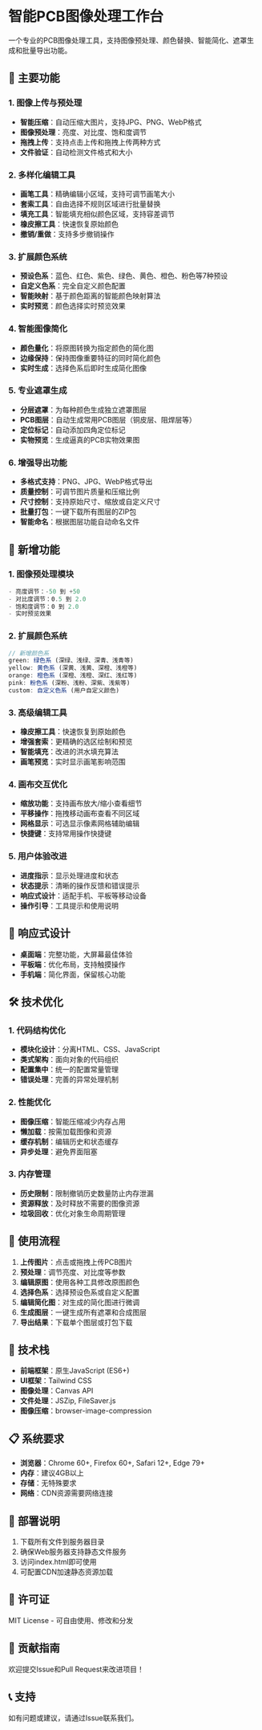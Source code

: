 # 智能PCB图像处理工作台

一个专业的PCB图像处理工具，支持图像预处理、颜色替换、智能简化、遮罩生成和批量导出功能。

## 🚀 主要功能

### 1. 图像上传与预处理
- **智能压缩**：自动压缩大图片，支持JPG、PNG、WebP格式
- **图像预处理**：亮度、对比度、饱和度调节
- **拖拽上传**：支持点击上传和拖拽上传两种方式
- **文件验证**：自动检测文件格式和大小

### 2. 多样化编辑工具
- **画笔工具**：精确编辑小区域，支持可调节画笔大小
- **套索工具**：自由选择不规则区域进行批量替换
- **填充工具**：智能填充相似颜色区域，支持容差调节
- **橡皮擦工具**：快速恢复原始颜色
- **撤销/重做**：支持多步撤销操作

### 3. 扩展颜色系统
- **预设色系**：蓝色、红色、紫色、绿色、黄色、橙色、粉色等7种预设
- **自定义色系**：完全自定义颜色配置
- **智能映射**：基于颜色距离的智能颜色映射算法
- **实时预览**：颜色选择实时预览效果

### 4. 智能图像简化
- **颜色量化**：将原图转换为指定颜色的简化图
- **边缘保持**：保持图像重要特征的同时简化颜色
- **实时生成**：选择色系后即时生成简化图像

### 5. 专业遮罩生成
- **分层遮罩**：为每种颜色生成独立遮罩图层
- **PCB图层**：自动生成常用PCB图层（铜皮层、阻焊层等）
- **定位标记**：自动添加四角定位标记
- **实物预览**：生成逼真的PCB实物效果图

### 6. 增强导出功能
- **多格式支持**：PNG、JPG、WebP格式导出
- **质量控制**：可调节图片质量和压缩比例
- **尺寸控制**：支持原始尺寸、缩放或自定义尺寸
- **批量打包**：一键下载所有图层的ZIP包
- **智能命名**：根据图层功能自动命名文件

## 🎨 新增功能

### 1. 图像预处理模块
```javascript
- 亮度调节：-50 到 +50
- 对比度调节：0.5 到 2.0
- 饱和度调节：0 到 2.0
- 实时预览效果
```

### 2. 扩展颜色系统
```javascript
// 新增颜色系
green: 绿色系 (深绿、浅绿、深青、浅青等)
yellow: 黄色系 (深黄、浅黄、深橙、浅橙等)  
orange: 橙色系 (深橙、浅橙、深红、浅红等)
pink: 粉色系 (深粉、浅粉、深紫、浅紫等)
custom: 自定义色系 (用户自定义颜色)
```

### 3. 高级编辑工具
- **橡皮擦工具**：快速恢复到原始颜色
- **增强套索**：更精确的选区绘制和预览
- **智能填充**：改进的洪水填充算法
- **画笔预览**：实时显示画笔影响范围

### 4. 画布交互优化
- **缩放功能**：支持画布放大/缩小查看细节
- **平移操作**：拖拽移动画布查看不同区域  
- **网格显示**：可选显示像素网格辅助编辑
- **快捷键**：支持常用操作快捷键

### 5. 用户体验改进
- **进度指示**：显示处理进度和状态
- **状态提示**：清晰的操作反馈和错误提示
- **响应式设计**：适配手机、平板等移动设备
- **操作引导**：工具提示和使用说明

## 📱 响应式设计

- **桌面端**：完整功能，大屏幕最佳体验
- **平板端**：优化布局，支持触摸操作
- **手机端**：简化界面，保留核心功能

## 🛠️ 技术优化

### 1. 代码结构优化
- **模块化设计**：分离HTML、CSS、JavaScript
- **类式架构**：面向对象的代码组织
- **配置集中**：统一的配置常量管理
- **错误处理**：完善的异常处理机制

### 2. 性能优化
- **图像压缩**：智能压缩减少内存占用
- **懒加载**：按需加载图像和资源
- **缓存机制**：编辑历史和状态缓存
- **异步处理**：避免界面阻塞

### 3. 内存管理
- **历史限制**：限制撤销历史数量防止内存泄漏
- **资源释放**：及时释放不需要的图像资源
- **垃圾回收**：优化对象生命周期管理

## 🎯 使用流程

1. **上传图片**：点击或拖拽上传PCB图片
2. **预处理**：调节亮度、对比度等参数
3. **编辑原图**：使用各种工具修改原图颜色
4. **选择色系**：选择预设色系或自定义配置
5. **编辑简化图**：对生成的简化图进行微调
6. **生成图层**：一键生成所有遮罩和合成图层
7. **导出结果**：下载单个图层或打包下载

## 🔧 技术栈

- **前端框架**：原生JavaScript (ES6+)
- **UI框架**：Tailwind CSS
- **图像处理**：Canvas API
- **文件处理**：JSZip, FileSaver.js
- **图像压缩**：browser-image-compression

## 📋 系统要求

- **浏览器**：Chrome 60+, Firefox 60+, Safari 12+, Edge 79+
- **内存**：建议4GB以上
- **存储**：无特殊要求
- **网络**：CDN资源需要网络连接

## 🚀 部署说明

1. 下载所有文件到服务器目录
2. 确保Web服务器支持静态文件服务
3. 访问index.html即可使用
4. 可配置CDN加速静态资源加载

## 📄 许可证

MIT License - 可自由使用、修改和分发

## 🤝 贡献指南

欢迎提交Issue和Pull Request来改进项目！

## 📞 支持

如有问题或建议，请通过Issue联系我们。